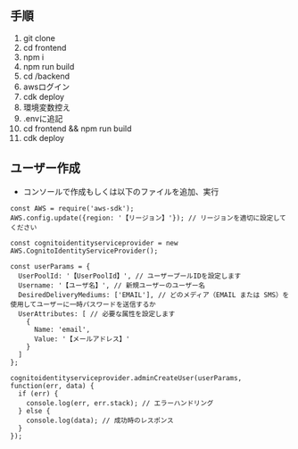 ## 手順
1. git clone
2. cd frontend
3. npm i
4. npm run build
5. cd /backend
6. awsログイン
7. cdk deploy
8. 環境変数控え
9. .envに追記
10. cd frontend && npm run build
11. cdk deploy

## ユーザー作成
- コンソールで作成もしくは以下のファイルを追加、実行
```=typescript
const AWS = require('aws-sdk');
AWS.config.update({region: '【リージョン】'}); // リージョンを適切に設定してください

const cognitoidentityserviceprovider = new AWS.CognitoIdentityServiceProvider();

const userParams = {
  UserPoolId: '【UserPoolId】', // ユーザープールIDを設定します
  Username: '【ユーザ名】', // 新規ユーザーのユーザー名
  DesiredDeliveryMediums: ['EMAIL'], // どのメディア（EMAIL または SMS）を使用してユーザーに一時パスワードを送信するか
  UserAttributes: [ // 必要な属性を設定します
    {
      Name: 'email',
      Value: '【メールアドレス】'
    }
  ]
};

cognitoidentityserviceprovider.adminCreateUser(userParams, function(err, data) {
  if (err) {
    console.log(err, err.stack); // エラーハンドリング
  } else {
    console.log(data); // 成功時のレスポンス
  }
});

```
